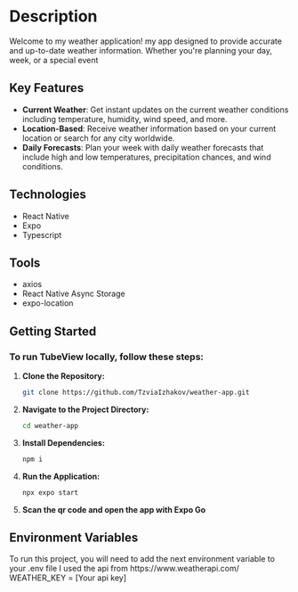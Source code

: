 <h1>Description</h1>
<p>Welcome to my weather application! 
  my app designed to provide accurate and up-to-date weather information. Whether you're planning your day, week, or a special event
  <h2>Key Features</h2>
  
  - **Current Weather**: Get instant updates on the current weather conditions including temperature, humidity, wind speed, and more.
  - **Location-Based**: Receive weather information based on your current location or search for any city worldwide.
  - **Daily Forecasts**: Plan your week with daily weather forecasts that include high and low temperatures, precipitation chances, and wind conditions.
</p> 

<h2>Technologies</h2>
<ul>
  <li>React Native</li>
  <li>Expo</li>
  <li>Typescript</li>
</ul>

<h2>Tools</h2>
<ul>
  <li>axios</li>
  <li>React Native Async Storage</li>
  <li>expo-location</li>
</ul>

<h2>Getting Started</h2>

### To run TubeView locally, follow these steps:

1. **Clone the Repository:**
   ```bash
   git clone https://github.com/TzviaIzhakov/weather-app.git

2. **Navigate to the Project Directory:**
      ```bash
     cd weather-app
      
3. **Install Dependencies:**
      ```bash
      npm i
4. **Run the Application:**
      ```bash
      npx expo start
5. **Scan the qr code and open the app with Expo Go**

<h2>Environment Variables</h2>
To run this project, you will need to add the next environment variable to your .env file
I used the api from https://www.weatherapi.com/
WEATHER_KEY = [Your api key]

